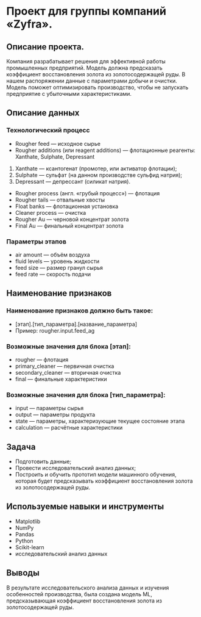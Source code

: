 # Проект для группы компаний «Zyfra».

## Описание проекта.
Компания разрабатывает решения для эффективной работы промышленных предприятий. Модель должна предсказать коэффициент восстановления золота из золотосодержащей руды. В нашем распоряжении данные с параметрами добычи и очистки.
Модель поможет оптимизировать производство, чтобы не запускать предприятие с убыточными характеристиками.

## Описание данных
### Технологический процесс
- Rougher feed — исходное сырье
- Rougher additions (или reagent additions) — флотационные реагенты: Xanthate, Sulphate, Depressant
1. Xanthate — ксантогенат (промотер, или активатор флотации);
2. Sulphate — сульфат (на данном производстве сульфид натрия);
3. Depressant — депрессант (силикат натрия).
- Rougher process (англ. «грубый процесс») — флотация
- Rougher tails — отвальные хвосты
- Float banks — флотационная установка
- Cleaner process — очистка
- Rougher Au — черновой концентрат золота
- Final Au — финальный концентрат золота

### Параметры этапов
- air amount — объём воздуха
- fluid levels — уровень жидкости
- feed size — размер гранул сырья
- feed rate — скорость подачи

## Наименование признаков
### Наименование признаков должно быть такое:
- [этап].[тип_параметра].[название_параметра]
- Пример: rougher.input.feed_ag
### Возможные значения для блока [этап]:
- rougher — флотация
- primary_cleaner — первичная очистка
- secondary_cleaner — вторичная очистка
- final — финальные характеристики
### Возможные значения для блока [тип_параметра]:
- input — параметры сырья
- output — параметры продукта
- state — параметры, характеризующие текущее состояние этапа
- calculation — расчётные характеристики 

## Задача
- Подготовить данные;
- Провести исследовательский анализ данных;
- Построить и обучить прототип модели машинного обучения, которая будет предсказывать коэффициент восстановления золота из золотосодержащей руды. 

## Используемые навыки и инструменты
- Matplotlib
- NumPy
- Pandas
- Python
- Scikit-learn
- исследовательский анализ данных

## Выводы
В результате исследовательского анализа данных и изучения особенностей производства, была создана модель ML, предсказывающая коэффициент восстановления золота из золотосодержащей руды.  
